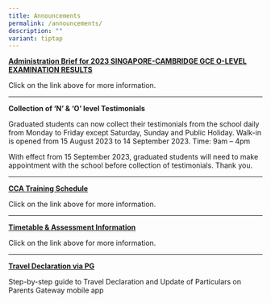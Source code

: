 ```yaml
---
title: Announcements
permalink: /announcements/
description: ""
variant: tiptap
---
```

<p><strong><a href="/files/Administration_Brief_for_2023_GCE_O_Level_Results_Release.pdf" rel="noopener noreferrer nofollow" target="_blank">Administration Brief for 2023 SINGAPORE-CAMBRIDGE GCE O-LEVEL EXAMINATION RESULTS</a></strong></p><p>Click on the link above for more information.</p><hr><p><strong>Collection of ‘N’ &amp; ‘O’ level Testimonials</strong></p><p>Graduated students can now collect their testimonials from the school daily from Monday to Friday except Saturday, Sunday and Public Holiday. Walk-in is opened from 15 August 2023 to 14 September 2023. Time: 9am – 4pm</p><p>With effect from 15 September 2023, graduated students will need to make appointment with the school before collection of testimonials. Thank you.</p><hr><p><strong><a href="/co-curriculum/co-curricular-activities-cca" rel="noopener noreferrer nofollow" target="_blank">CCA Training Schedule</a></strong></p><p>Click on the link above for more information.</p><hr><p><strong><a href="/curriculum/instructional-programme-ip/timetable-and-assessment" rel="noopener noreferrer nofollow" target="_blank">Timetable &amp; Assessment Information</a></strong></p><p>Click on the link above for more information.</p><hr><p><strong><a href="/files/Resources%20for%20parents/Instructions_for_Travel_Declaration_on_PG.pdf" rel="noopener noreferrer nofollow" target="_blank">Travel Declaration via PG</a></strong></p><p>Step-by-step guide to Travel Declaration and Update of Particulars on Parents Gateway mobile app</p>
